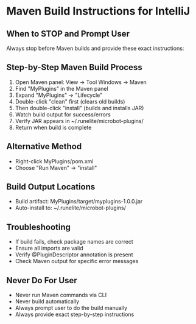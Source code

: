 # Maven Build Instructions for IntelliJ

## When to STOP and Prompt User
Always stop before Maven builds and provide these exact instructions:

## Step-by-Step Maven Build Process
1. Open Maven panel: View → Tool Windows → Maven
2. Find "MyPlugins" in the Maven panel
3. Expand "MyPlugins" → "Lifecycle"  
4. Double-click "clean" first (clears old builds)
5. Then double-click "install" (builds and installs JAR)
6. Watch build output for success/errors
7. Verify JAR appears in ~/.runelite/microbot-plugins/
8. Return when build is complete

## Alternative Method
- Right-click MyPlugins/pom.xml
- Choose "Run Maven" → "install"

## Build Output Locations
- Build artifact: MyPlugins/target/myplugins-1.0.0.jar
- Auto-install to: ~/.runelite/microbot-plugins/

## Troubleshooting
- If build fails, check package names are correct
- Ensure all imports are valid
- Verify @PluginDescriptor annotation is present
- Check Maven output for specific error messages

## Never Do For User
- Never run Maven commands via CLI
- Never build automatically
- Always prompt user to do the build manually
- Always provide exact step-by-step instructions